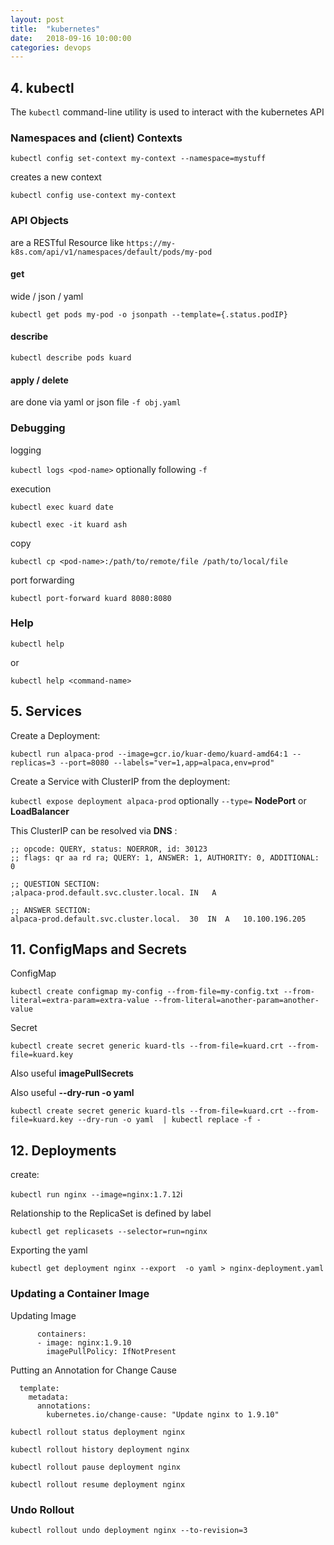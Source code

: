 ```yaml
---
layout: post
title:  "kubernetes"
date:   2018-09-16 10:00:00
categories: devops
---
```


## 4. kubectl

The `kubectl` command-line utility is used to interact with the kubernetes API

### Namespaces and (client) Contexts

`kubectl config set-context my-context --namespace=mystuff`

creates a new context

`kubectl config use-context my-context`

### API Objects

are a RESTful Resource like `https://my-k8s.com/api/v1/namespaces/default/pods/my-pod`

#### get

wide / json / yaml

`kubectl get pods my-pod -o jsonpath --template={.status.podIP}`


#### describe

`kubectl describe pods kuard`

#### apply / delete

are done via yaml or json file `-f obj.yaml`

### Debugging

logging

`kubectl logs <pod-name>` optionally following `-f`

execution

`kubectl exec kuard date`

`kubectl exec -it kuard ash`

copy

`kubectl cp <pod-name>:/path/to/remote/file /path/to/local/file`

port forwarding

`kubectl port-forward kuard 8080:8080`

### Help

`kubectl help`

or 

`kubectl help <command-name>`

## 5. Services

Create a Deployment:

`kubectl run alpaca-prod --image=gcr.io/kuar-demo/kuard-amd64:1 --replicas=3 --port=8080 --labels="ver=1,app=alpaca,env=prod"`

Create a Service with ClusterIP from the deployment:

`kubectl expose deployment alpaca-prod` optionally `--type=` **NodePort** or **LoadBalancer**

This ClusterIP can be resolved via **DNS** :

```
;; opcode: QUERY, status: NOERROR, id: 30123
;; flags: qr aa rd ra; QUERY: 1, ANSWER: 1, AUTHORITY: 0, ADDITIONAL: 0

;; QUESTION SECTION:
;alpaca-prod.default.svc.cluster.local.	IN	 A

;; ANSWER SECTION:
alpaca-prod.default.svc.cluster.local.	30	IN	A	10.100.196.205
```

## 11. ConfigMaps and Secrets

ConfigMap

`kubectl create configmap my-config --from-file=my-config.txt --from-literal=extra-param=extra-value --from-literal=another-param=another-value`

Secret

`kubectl create secret generic kuard-tls --from-file=kuard.crt --from-file=kuard.key`

Also useful **imagePullSecrets**

Also useful **--dry-run -o yaml**

`kubectl create secret generic kuard-tls --from-file=kuard.crt --from-file=kuard.key --dry-run -o yaml  | kubectl replace -f -`

## 12. Deployments

create:

`kubectl run nginx --image=nginx:1.7.12`i

Relationship to the ReplicaSet is defined by label

`kubectl get replicasets --selector=run=nginx`

Exporting the yaml

`kubectl get deployment nginx --export  -o yaml > nginx-deployment.yaml`

### Updating a Container Image

Updating Image

```
      containers:
      - image: nginx:1.9.10
        imagePullPolicy: IfNotPresent
```

Putting an Annotation for Change Cause

```
  template:
    metadata:
      annotations:
        kubernetes.io/change-cause: "Update nginx to 1.9.10"
```

`kubectl rollout status deployment nginx`

`kubectl rollout history deployment nginx`

`kubectl rollout pause deployment nginx`

`kubectl rollout resume deployment nginx`

### Undo Rollout

`kubectl rollout undo deployment nginx --to-revision=3`


